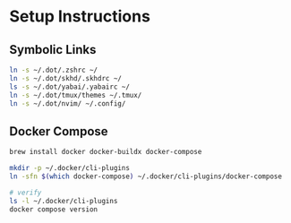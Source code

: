 # Setup Instructions

## Symbolic Links
```bash
ln -s ~/.dot/.zshrc ~/
ln -s ~/.dot/skhd/.skhdrc ~/
ls -s ~/.dot/yabai/.yabairc ~/
ln -s ~/.dot/tmux/themes ~/.tmux/
ln -s ~/.dot/nvim/ ~/.config/
```

## Docker Compose
```bash
brew install docker docker-buildx docker-compose

mkdir -p ~/.docker/cli-plugins
ln -sfn $(which docker-compose) ~/.docker/cli-plugins/docker-compose

# verify
ls -l ~/.docker/cli-plugins
docker compose version
```
